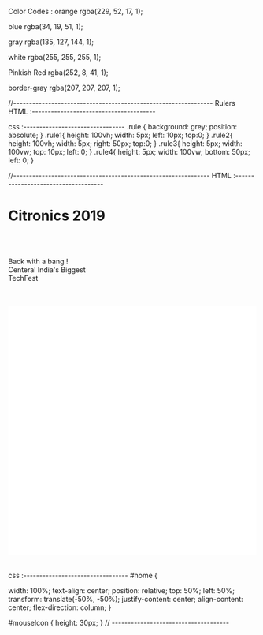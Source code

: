 Color Codes :
orange rgba(229, 52, 17, 1);

blue rgba(34, 19, 51, 1);

gray rgba(135, 127, 144, 1);

white rgba(255, 255, 255, 1);

Pinkish Red rgba(252, 8, 41, 1);

border-gray rgba(207, 207, 207, 1);

//---------------------------------------------------------------
Rulers
HTML :---------------------------------------
<div class="rule rule1"></div>
<div class="rule rule2"></div>
<div class="rule rule3"></div>
<div class="rule rule4"></div>

css :--------------------------------
.rule {
  background: grey;
  position: absolute;
}
.rule1{
  height: 100vh;
  width: 5px;
  left: 10px;
  top:0;
}
.rule2{
  height: 100vh;
  width: 5px;
  right: 50px;
  top:0;
}
.rule3{
  height: 5px;
  width: 100vw;
  top: 10px;
  left: 0;
}
.rule4{
  height: 5px;
  width: 100vw;
  bottom: 50px;
  left: 0;
}

//--------------------------------------------------------------
HTML :------------------------------------
<div class="hero" id="home">
  <h1>Citronics 2019</h1>
  <br />
  <br />
  <p>Back with a bang !<br />
     Centeral India's Biggest<br />
     TechFest</p>
  <br />
  <br />
  <div class="scrollDown">
    <img id="mouseIcon" src="images/mouse.svg" alt="mouse down"/>
    <br />
    <br />
    <i class="fa  fa-angle-double-down"></i>
  </div> <!-- scroll end -->
</div> <!-- home end -->

css :---------------------------------
#home {

  width: 100%;
  text-align: center;
  position: relative;
  top: 50%;
  left: 50%;
  transform: translate(-50%, -50%);
  justify-content: center;
  align-content: center;
  flex-direction: column;
}

#mouseIcon {
  height: 30px;
}
// -------------------------------------
